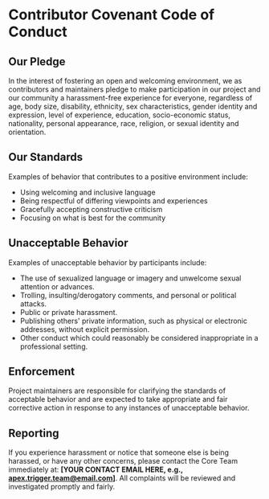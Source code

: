 # Contributor Covenant Code of Conduct

## Our Pledge

In the interest of fostering an open and welcoming environment, we as contributors and maintainers pledge to make participation in our project and our community a harassment-free experience for everyone, regardless of age, body size, disability, ethnicity, sex characteristics, gender identity and expression, level of experience, education, socio-economic status, nationality, personal appearance, race, religion, or sexual identity and orientation.

## Our Standards

Examples of behavior that contributes to a positive environment include:
* Using welcoming and inclusive language
* Being respectful of differing viewpoints and experiences
* Gracefully accepting constructive criticism
* Focusing on what is best for the community

## Unacceptable Behavior

Examples of unacceptable behavior by participants include:
* The use of sexualized language or imagery and unwelcome sexual attention or advances.
* Trolling, insulting/derogatory comments, and personal or political attacks.
* Public or private harassment.
* Publishing others' private information, such as physical or electronic addresses, without explicit permission.
* Other conduct which could reasonably be considered inappropriate in a professional setting.

## Enforcement

Project maintainers are responsible for clarifying the standards of acceptable behavior and are expected to take appropriate and fair corrective action in response to any instances of unacceptable behavior.

## Reporting

If you experience harassment or notice that someone else is being harassed, or have any other concerns, please contact the Core Team immediately at: **[YOUR CONTACT EMAIL HERE, e.g., apex.trigger.team@email.com]**. All complaints will be reviewed and investigated promptly and fairly.
